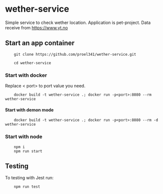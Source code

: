 # wether-service
Simple service to check wether location. Application is pet-project. Data receive from https://www.yt.no


## Start an app container
```
    git clone https://github.com/proel341/wether-service.git
```

```
    cd wether-service
```

### Start with docker
Replace < port> to port value you need.
```
    docker build -t wether-service .; docker run -p<port>:8080 --rm wether-service
```
#### Start with demon mode
```
    docker build -t wether-service .; docker run -p<port>:8080 --rm -d wether-service
```

### Start with node
```
    npm i
    npm run start
```


## Testing

To testing with Jest run:
```
    npm run test
```